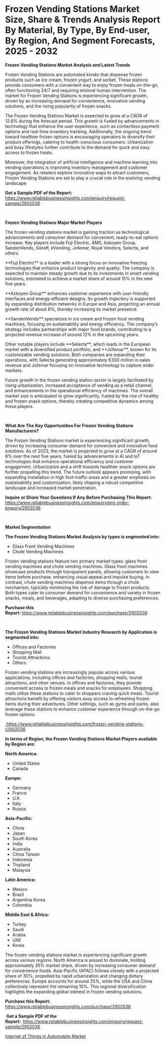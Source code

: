<p><h1>Frozen Vending Stations Market Size, Share & Trends Analysis Report By Material, By Type, By End-user, By Region, And Segment Forecasts, 2025 - 2032</h1></p><p><strong>Frozen Vending Stations Market Analysis and Latest Trends</strong></p>
<p><p>Frozen Vending Stations are automated kiosks that dispense frozen products such as ice cream, frozen yogurt, and sorbet. These stations provide consumers with a convenient way to enjoy frozen treats on-the-go, often functioning 24/7 and requiring minimal human intervention. The market for Frozen Vending Stations is experiencing significant growth, driven by an increasing demand for convenience, innovative vending solutions, and the rising popularity of frozen snacks.</p><p>The Frozen Vending Stations Market is expected to grow at a CAGR of 12.6% during the forecast period. This growth is fueled by advancements in technology that enhance the user experience, such as contactless payment options and real-time inventory tracking. Additionally, the ongoing trend toward healthier frozen options is encouraging operators to diversify their product offerings, catering to health-conscious consumers. Urbanization and busy lifestyles further contribute to the demand for quick and easy access to frozen treats.</p><p>Moreover, the integration of artificial intelligence and machine learning into vending operations is improving inventory management and customer engagement. As retailers explore innovative ways to attract customers, Frozen Vending Stations are set to play a crucial role in the evolving vending landscape.</p></p>
<p><strong>Get a Sample PDF of the Report:&nbsp;</strong> <a href="https://www.reliablebusinessinsights.com/enquiry/request-sample/2902036?utm_campaign=3259&utm_medium=2&utm_source=Github&utm_content=ia&utm_term=11032025&utm_id=frozen-vending-stations">https://www.reliablebusinessinsights.com/enquiry/request-sample/2902036</a></p>
<p>&nbsp;</p>
<p><strong>Frozen Vending Stations Major Market Players</strong></p>
<p><p>The frozen vending stations market is gaining traction as technological advancements and consumer demand for convenient, ready-to-eat options increase. Key players include Fuji Electric, AMS, Azkoyen Group, SandenVendo, Sielaff, eVending, Jofemar, Royal Vendors, Selecta, and others.</p><p>**Fuji Electric** is a leader with a strong focus on innovative freezing technologies that enhance product longevity and quality. The company is expected to maintain steady growth due to its investments in smart vending solutions, estimated to achieve a market share of around 15% in the next five years.</p><p>**Azkoyen Group** enhances customer experience with user-friendly interfaces and energy-efficient designs. Its growth trajectory is supported by expanding distribution networks in Europe and Asia, projecting an annual growth rate of about 8%, thereby increasing its market presence.</p><p>**SandenVendo** specializes in ice cream and frozen food vending machines, focusing on sustainability and energy efficiency. The company’s strategy includes partnerships with major food brands, contributing to a projected revenue increase of around 12% in the upcoming years.</p><p>Other notable players include **Selecta**, which leads in the European market with a diversified product portfolio, and **Jofemar**, known for its customizable vending solutions. Both companies are expanding their operations, with Selecta generating approximately €300 million in sales revenue and Jofemar focusing on innovative technology to capture wider markets.</p><p>Future growth in the frozen vending station sector is largely facilitated by rising urbanization, increased acceptance of vending as a retail channel, and enhancements in the operational efficiency of machines. The overall market size is anticipated to grow significantly, fueled by the rise of healthy and frozen snack options, thereby creating competitive dynamics among these players.</p></p>
<p>&nbsp;</p>
<p><strong>What Are The Key Opportunities For Frozen Vending Stations Manufacturers?</strong></p>
<p><p>The Frozen Vending Stations market is experiencing significant growth, driven by increasing consumer demand for convenient and innovative food solutions. As of 2023, the market is projected to grow at a CAGR of around 8% over the next five years, fueled by advancements in AI and IoT technologies that enhance operational efficiency and customer engagement. Urbanization and a shift towards healthier snack options are further propelling this trend. The future outlook appears promising, with expanding installation in high foot-traffic areas and a greater emphasis on sustainability and customization, likely shaping a robust competitive landscape and increased market penetration.</p></p>
<p><strong>Inquire or Share Your Questions If Any Before Purchasing This Report:</strong> <a href="https://www.reliablebusinessinsights.com/enquiry/pre-order-enquiry/2902036?utm_campaign=3259&utm_medium=2&utm_source=Github&utm_content=ia&utm_term=11032025&utm_id=frozen-vending-stations">https://www.reliablebusinessinsights.com/enquiry/pre-order-enquiry/2902036</a></p>
<p>&nbsp;</p>
<p><strong>Market Segmentation</strong></p>
<p><strong>The Frozen Vending Stations Market Analysis by types is segmented into:</strong></p>
<p><ul><li>Glass Front Vending Machines</li><li>Chute Vending Machines</li></ul></p>
<p><p>Frozen vending stations feature two primary market types: glass front vending machines and chute vending machines. Glass front machines showcase products through transparent panels, allowing customers to view items before purchase, enhancing visual appeal and impulse buying. In contrast, chute vending machines dispense items through a chute mechanism, typically minimizing the risk of damage to frozen products. Both types cater to consumer demand for convenience and variety in frozen snacks, meals, and beverages, adapting to diverse purchasing preferences.</p></p>
<p><strong>Purchase this Report:&nbsp;</strong><a href="https://www.reliablebusinessinsights.com/purchase/2902036?utm_campaign=3259&utm_medium=2&utm_source=Github&utm_content=ia&utm_term=11032025&utm_id=frozen-vending-stations">https://www.reliablebusinessinsights.com/purchase/2902036</a></p>
<p>&nbsp;</p>
<p><strong>The Frozen Vending Stations Market Industry Research by Application is segmented into:</strong></p>
<p><ul><li>Offices and Factories</li><li>Shopping Mall</li><li>Tourist Attractions</li><li>Others</li></ul></p>
<p><p>Frozen vending stations are increasingly popular across various applications, including offices and factories, shopping malls, tourist attractions, and other venues. In offices and factories, they provide convenient access to frozen meals and snacks for employees. Shopping malls utilize these stations to cater to shoppers craving quick treats. Tourist attractions benefit by offering visitors easy access to refreshing frozen items during their adventures. Other settings, such as gyms and parks, also leverage these stations to enhance customer experience through on-the-go frozen options.</p></p>
<p><a href="https://www.reliablebusinessinsights.com/frozen-vending-stations-r2902036?utm_campaign=3259&utm_medium=2&utm_source=Github&utm_content=ia&utm_term=11032025&utm_id=frozen-vending-stations">&nbsp;https://www.reliablebusinessinsights.com/frozen-vending-stations-r2902036</a></p>
<p><strong>In terms of Region, the Frozen Vending Stations Market Players available by Region are:</strong></p>
<p>
    <p> <strong> North America: </strong>
        <ul>
            <li>United States</li>
            <li>Canada</li>
        </ul>
        </p> 
    <p> <strong> Europe: </strong>
        <ul>
            <li>Germany</li>
            <li>France</li>
            <li>U.K.</li>
            <li>Italy</li>
            <li>Russia</li>
        </ul>
        </p> 
    <p> <strong> Asia-Pacific: </strong>
        <ul>
            <li>China</li>
            <li>Japan</li>
            <li>South Korea</li>
            <li>India</li>
            <li>Australia</li>
            <li>China Taiwan</li>
            <li>Indonesia</li>
            <li>Thailand</li>
            <li>Malaysia</li>
        </ul>
        </p> 
    <p> <strong> Latin America: </strong>
        <ul>
            <li>Mexico</li>
            <li>Brazil</li>
            <li>Argentina Korea</li>
            <li>Colombia</li>
        </ul>
        </p> 
    <p> <strong> Middle East & Africa: </strong>
        <ul>
            <li>Turkey</li>
            <li>Saudi</li>
            <li>Arabia</li>
            <li>UAE</li>
            <li>Korea</li>
        </ul>
    </p>
    </p>
<p><p>The frozen vending stations market is experiencing significant growth across various regions. North America is poised to dominate, holding approximately 35% market share, driven by increasing consumer demand for convenience foods. Asia-Pacific (APAC) follows closely with a projected share of 30%, propelled by rapid urbanization and changing dietary preferences. Europe accounts for around 25%, while the USA and China collectively represent the remaining 10%. This regional diversification highlights the expanding global interest in frozen vending solutions.</p></p>
<p><strong>Purchase this Report: </strong><a href="https://www.reliablebusinessinsights.com/purchase/2902036?utm_campaign=3259&utm_medium=2&utm_source=Github&utm_content=ia&utm_term=11032025&utm_id=frozen-vending-stations">https://www.reliablebusinessinsights.com/purchase/2902036</a></p>
<p>&nbsp;<strong>Get a Sample PDF of the Report:&nbsp;&nbsp;</strong><a href="https://www.reliablebusinessinsights.com/enquiry/request-sample/2902036?utm_campaign=3259&utm_medium=2&utm_source=Github&utm_content=ia&utm_term=11032025&utm_id=frozen-vending-stations">https://www.reliablebusinessinsights.com/enquiry/request-sample/2902036</a></p>
<p><strong></strong></p>
<p><p><a href="https://github.com/alablisepah/Market-Research-Report-List-1/blob/main/internet-of-things-in-automobile-market.md?utm_campaign=3259&utm_medium=2&utm_source=Github&utm_content=ia&utm_term=11032025&utm_id=frozen-vending-stations">Internet of Things in Automobile Market</a></p></p>